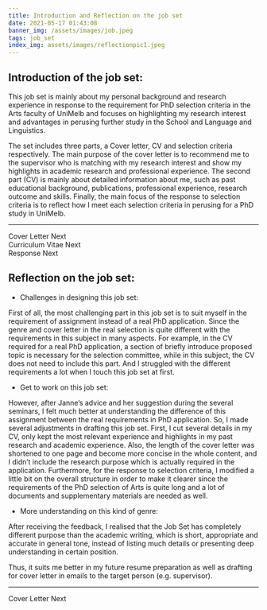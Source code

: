 ```yaml
---
title: Introduction and Reflection on the job set
date: 2021-05-17 01:43:08
banner_img: /assets/images/job.jpeg
tags: job_set
index_img: assets/images/reflectionpic1.jpeg
---
```


## Introduction of the job set:

This job set is mainly about my personal background and research experience in response to the requirement for PhD selection criteria in the Arts faculty of UniMelb and focuses on highlighting my research interest and advantages in perusing further study in the School and Language and Linguistics.

The set includes three parts, a Cover letter, CV and selection criteria respectively. The main purpose of the cover letter is to recommend me to the supervisor who is matching with my research interest and show my highlights in academic research and professional experience. The second part (CV) is mainly about detailed information about me, such as past educational background, publications, professional experience, research outcome and skills. Finally, the main focus of the response to selection criteria is to reflect how I meet each selection criteria in perusing for a PhD study in UniMelb. 

---

<div class="post-prevnext">
    <article class="post-prev col-6">
    </article>
    <article class="post-next col-6">
        <a href="/2021/05/18/cover-letter/" style="text-decoration: none;">
            <span class="hidden-mobile">Cover Letter</span>
            <span class="visible-mobile">Next</span>
            <i class="iconfont icon-arrowright"></i>
        </a>
    </article>
</div>
<div class="post-prevnext">
    <article class="post-prev col-6">
    </article>
    <article class="post-next col-6">
        <a href="/2021/05/18/cv/" style="text-decoration: none;">
            <span class="hidden-mobile">Curriculum Vitae</span>
            <span class="visible-mobile">Next</span>
            <i class="iconfont icon-arrowright"></i>
        </a>
    </article>
</div>
<div class="post-prevnext">
    <article class="post-prev col-6">
    </article>
    <article class="post-next col-6">
        <a href="/2021/05/20/response/" style="text-decoration: none;">
            <span class="hidden-mobile">Response</span>
            <span class="visible-mobile">Next</span>
            <i class="iconfont icon-arrowright"></i>
        </a>
    </article>
</div>

## Reflection on the job set:

- Challenges in designing this job set:

First of all, the most challenging part in this job set is to suit myself in the requirement of assignment instead of a real PhD application. Since the genre and cover letter in the real selection is quite different with the requirements in this subject in many aspects. For example, in the CV required for a real PhD application, a section of briefly introduce proposed topic is necessary for the selection committee, while in this subject, the CV does not need to include this part. And I struggled with the different requirements a lot when I touch this job set at first.

- Get to work on this job set:

However, after Janne’s advice and her suggestion during the several seminars, I felt much better at understanding the difference of this assignment between the real requirements in PhD application. So, I made several adjustments in drafting this job set. First, I cut several details in my CV, only kept the most relevant experience and highlights in my past research and academic experience. Also, the length of the cover letter was shortened to one page and become more concise in the whole content, and I didn’t include the research purpose which is actually required in the application. Furthermore, for the response to selection criteria, I modified a little bit on the overall structure in order to make it clearer since the requirements of the PhD selection of Arts is quite long and a lot of documents and supplementary materials are needed as well.

- More understanding on this kind of genre:

After receiving the feedback, I realised that the Job Set has completely different purpose than the academic writing, which is short, appropriate and accurate in general tone, instead of listing much details or presenting deep understanding in certain position.


Thus, it suits me better in my future resume preparation as well as drafting for cover letter in emails to the target person (e.g. supervisor).

---

<div class="post-prevnext">
    <article class="post-prev col-6">
    </article>
    <article class="post-next col-6">
        <a href="/2021/05/18/cover-letter/" style="text-decoration: none;">
            <span class="hidden-mobile">Cover Letter</span>
            <span class="visible-mobile">Next</span>
            <i class="iconfont icon-arrowright"></i>
        </a>
    </article>
</div>

